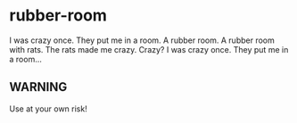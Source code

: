 # rubber-room
I was crazy once. They put me in a room. A rubber room. A rubber room with rats. The rats made me crazy. Crazy? I was crazy once. They put me in a room...

## WARNING
Use at your own risk!
